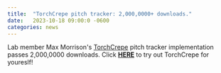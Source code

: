 ```yaml
---
title:  "TorchCrepe pitch tracker: 2,000,0000+ downloads."
date:   2023-10-18 09:00:0 -0600
categories: news 
---
```

Lab member Max Morrison's [TorchCrepe](https://github.com/maxrmorrison/torchcrepe) pitch tracker implementation passes 2,000,0000 downloads.
Click [**HERE**](https://github.com/maxrmorrison/torchcrepe) to try out TorchCrepe for youreslf!





